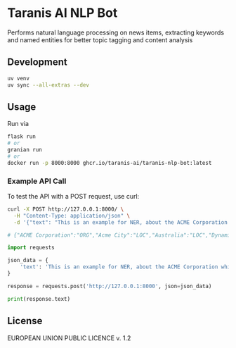 # Taranis AI NLP Bot

Performs natural language processing on news items, extracting keywords and named entities for better topic tagging and content analysis

## Development

```bash
uv venv
uv sync --all-extras --dev
```

## Usage

Run via

```bash
flask run
# or
granian run
# or
docker run -p 8000:8000 ghcr.io/taranis-ai/taranis-nlp-bot:latest
```

### Example API Call

To test the API with a POST request, use curl:

```bash
curl -X POST http://127.0.0.1:8000/ \
  -H "Content-Type: application/json" \
  -d '{"text": "This is an example for NER, about the ACME Corporation which is producing Dynamite in Acme City, which is in Australia and run by Mr. Wile E. Coyote."}'

# {"ACME Corporation":"ORG","Acme City":"LOC","Australia":"LOC","Dynamite":"MISC","NER":"ORG","Wile E. Coyote":"PER"}
```

```python
import requests

json_data = {
    'text': 'This is an example for NER, about the ACME Corporation which is producing Dynamite in Acme City, which is in Australia and run by Mr. Wile E. Coyote.',
}

response = requests.post('http://127.0.0.1:8000', json=json_data)

print(response.text)
```

## License

EUROPEAN UNION PUBLIC LICENCE v. 1.2
